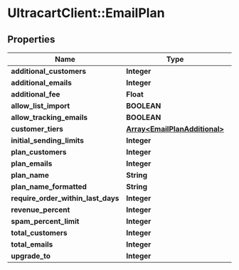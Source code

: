 # UltracartClient::EmailPlan

## Properties
Name | Type | Description | Notes
------------ | ------------- | ------------- | -------------
**additional_customers** | **Integer** |  | [optional] 
**additional_emails** | **Integer** |  | [optional] 
**additional_fee** | **Float** |  | [optional] 
**allow_list_import** | **BOOLEAN** |  | [optional] 
**allow_tracking_emails** | **BOOLEAN** |  | [optional] 
**customer_tiers** | [**Array&lt;EmailPlanAdditional&gt;**](EmailPlanAdditional.md) |  | [optional] 
**initial_sending_limits** | **Integer** |  | [optional] 
**plan_customers** | **Integer** |  | [optional] 
**plan_emails** | **Integer** |  | [optional] 
**plan_name** | **String** |  | [optional] 
**plan_name_formatted** | **String** |  | [optional] 
**require_order_within_last_days** | **Integer** |  | [optional] 
**revenue_percent** | **Integer** |  | [optional] 
**spam_percent_limit** | **Integer** |  | [optional] 
**total_customers** | **Integer** |  | [optional] 
**total_emails** | **Integer** |  | [optional] 
**upgrade_to** | **Integer** |  | [optional] 


